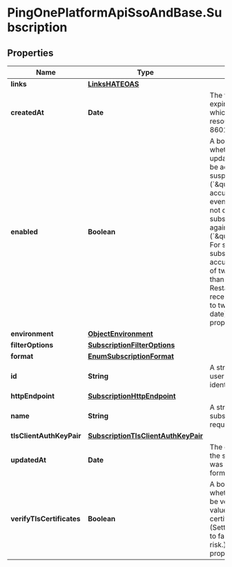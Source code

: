# PingOnePlatformApiSsoAndBase.Subscription

## Properties

Name | Type | Description | Notes
------------ | ------------- | ------------- | -------------
**links** | [**LinksHATEOAS**](LinksHATEOAS.md) |  | [optional] 
**createdAt** | **Date** | The time the key resource expires.The date and time at which the subscription resource was created (ISO 8601 format). | [optional] [readonly] 
**enabled** | **Boolean** | A boolean that specifies whether a created or updated subscription should be active or suspended. A suspended state (&#x60;\&quot;enabled\&quot;:false&#x60;) accumulates all matched events, but these events are not delivered until the subscription becomes active again (&#x60;\&quot;enabled\&quot;:true&#x60;). For suspended subscriptions, events accumulate for a maximum of two weeks. Events older than two weeks are deleted. Restarted subscriptions receive the saved events (up to two weeks from the restart date). This is a required property. | 
**environment** | [**ObjectEnvironment**](ObjectEnvironment.md) |  | [optional] 
**filterOptions** | [**SubscriptionFilterOptions**](SubscriptionFilterOptions.md) |  | 
**format** | [**EnumSubscriptionFormat**](EnumSubscriptionFormat.md) |  | 
**id** | **String** | A string that specifies the user resource’s unique identifier. | [optional] [readonly] 
**httpEndpoint** | [**SubscriptionHttpEndpoint**](SubscriptionHttpEndpoint.md) |  | 
**name** | **String** | A string that specifies the subscription name. This is a required property. | 
**tlsClientAuthKeyPair** | [**SubscriptionTlsClientAuthKeyPair**](SubscriptionTlsClientAuthKeyPair.md) |  | [optional] 
**updatedAt** | **Date** | The date and time at which the subscription resource was last updated (ISO 8601 format). | [optional] [readonly] 
**verifyTlsCertificates** | **Boolean** | A boolean that specifies whether a certificates should be verified. If this property&#39;s value is set to false, then all certificates are trusted. (Setting this property&#39;s value to false introduces a security risk.) This is a required property. | 


